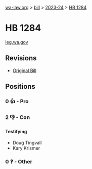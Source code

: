 [wa-law.org](/) > [bill](/bill/) > [2023-24](/bill/2023-24/) > [HB 1284](/bill/2023-24/hb/1284/)

# HB 1284
[leg.wa.gov](https://app.leg.wa.gov/billsummary?BillNumber=1284&Year=2023&Initiative=false)

## Revisions
* [Original Bill](1/)

## Positions
### 0 👍 - Pro

### 2 👎 - Con
#### Testifying
* Doug Tingvall
* Kary Krismer

### 0 ❓ - Other
